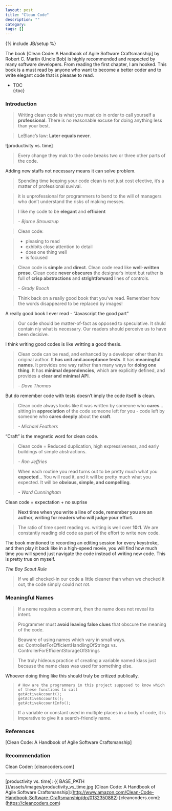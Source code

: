 ```yaml
---
layout: post
title: "Clean Code"
description: ""
category: 
tags: []
---
```

{% include JB/setup %}

The book [Clean Code: A Handbook of Agile Software Craftsmanship] by Robert C. Martin (Uncle Bob) is highly recommended and respected by many software developers. From reading the first chapter, I am hooked. This book is a must read by anyone who want to become a better coder and to write elegant code that is pleasae to read.


* TOC  
{:toc}

### Introduction
> Writing clean code is what you must do in order to call yourself a **professional**. 
> There is no reasonable excuse for doing anything less than your best.

 
> LeBlanc’s law: **Later equals never**.

![productivity vs. time]

> Every change they mak to the code breaks two or three other parts of the code.

Adding new staffs not necessary means it can solve problem.


> Spending time keeping your code clean is not just cost efective, it’s a matter of professional suvival. 

> it is unprofessional for programmers to bend to the will of managers who don’t understand the risks of making messes.

> I like my code to be **elegant** and **efficient**
> 
> <cite>- Bjarne Stroustrup</cite>

> Clean code:

> - pleasing to read
> - exhibits close attention to detail
> - does one thing well
> - is focused

> Clean code is **simple** and **direct**. Clean code read like **well-written prose**. Clean code **never obscures** the designer’s intent but rather is full of **crisp abstractions** and **strightforward** lines of controls.
> 
> <cite>- Grady Booch</cite>

> Think back on a really good book that you’ve read. Remember how the words disappeared to be replaced by images!

A really  good book I ever read - “Javascript the good part”

> Our code should be matter-of-fact as opposed to speculative. It shuld contain nly what is necessary. Our readers should perceive us to have been decisive.

I think writing good codes is like writting a good thesis. 

> Clean code can be read, and enhanced by a developer other than its original author. It **has unit and acceptance tests**. It has **meaningful names**. It provides one way rather than many ways for **doing one thing**. It has **minimal dependencies**, which are explicitly defined, and provides a **clear and minimal API**.
> 
> <cite>- Dave Thomas</cite>

But do remember code with tests doesn’t imply the code itself is clean.

> Clean code always looks like it was written by someone who **cares**... sitting in **appreciation** of the code someone left for you - code left by someone who **cares deeply** about the **craft**.
>
> <cite>- Michael Feathers</cite>

“Craft” is the megnetic word for clean code.

> Clean code = Reduced duplication, high expressiveness, and early buildings of simple abstractions.
> 
> <cite>- Ron Jeffries</cite>

> When each routine you read turns out to be pretty much what you **expected**... You will read it, and it will be pretty much what you expected. It will be **obvious, simple, and compelling**.
> 
> <cite>- Ward Cunningham</cite>

Clean code = expectation + no suprise

> **Next time when you write a line of code, remember you are an author, writing for readers who will judge your effort.**
 
 
> The ratio of time spent reading vs. writing is well over **10:1**. We are constantly reading old code as part of the effort to write new code.

The book mentioned to recording an editing session for every keystroke, and then play it back like in a high-speed movie, you will find how much time you will spend just navigate the code instead of writing new code. This is pretty true on myself.


*The Boy Scout Rule*
> If we all checked-in our code a little cleaner than when we checked it out, the code simply could not rot.


### Meaningful Names
> If a neme requires a comment, then the name does not reveal its intent.

> Programmer must **avoid leaving false clues** that obscure the meaning of the code.

> Beaware of using names which vary in small ways.  
> ex: ControllerForEfficientHandlingOfStrings vs. ControllerForEfficientStorageOfStrings

> The truly hideous practice of creating a variable named klass just because the name class was used for something else.

Whoever doing thing like this should truly be critized publically.

> 
> ```shell
> # How are the programmers in this project supposed to know which of these functions to call
> getActiveAccount();
> getActiveAccounts();
> getActiveAccountInfo();
> ```


> If a variable or constant used in multiple places in a body of code, it is imperative to give it a search-friendly name.

### References
[Clean Code: A Handbook of Agile Software Craftsmanship]


### Recommendation
Clean Coder: [cleancoders.com]



---

[productivity vs. time]: {{ BASE_PATH }}/assets/images/productivity_vs_time.jpg
[Clean Code: A Handbook of Agile Software Craftsmanship]:(http://www.amazon.com/Clean-Code-Handbook-Software-Craftsmanship/dp/0132350882)
[cleancoders.com]:(https://cleancoders.com)

